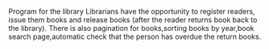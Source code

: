 Program for the library
Librarians have the opportunity to register readers, issue them
books and release books (after the reader returns
book back to the library).
There is also pagination for books,sorting books by year,book search page,automatic check that the person has overdue the return books.